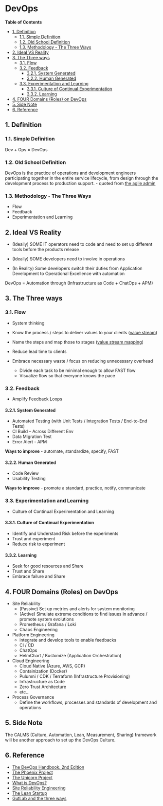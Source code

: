 # DevOps <!-- omit in toc -->

**Table of Contents**

- [1. Definition](#1-definition)
  - [1.1. Simple Definition](#11-simple-definition)
  - [1.2. Old School Definition](#12-old-school-definition)
  - [1.3. Methodology - The Three Ways](#13-methodology---the-three-ways)
- [2. Ideal VS Reality](#2-ideal-vs-reality)
- [3. The Three ways](#3-the-three-ways)
  - [3.1. Flow](#31-flow)
  - [3.2. Feedback](#32-feedback)
    - [3.2.1. System Generated](#321-system-generated)
    - [3.2.2. Human Generated](#322-human-generated)
  - [3.3. Experimentation and Learning](#33-experimentation-and-learning)
    - [3.3.1. Culture of Continual Experimentation](#331-culture-of-continual-experimentation)
    - [3.3.2. Learning](#332-learning)
- [4. FOUR Domains (Roles) on DevOps](#4-four-domains-roles-on-devops)
- [5. Side Note](#5-side-note)
- [6. Reference](#6-reference)

## 1. Definition

### 1.1. Simple Definition

Dev + Ops = DevOps

### 1.2. Old School Definition

DevOps is the practice of operations and development engineers participating together in the entire service lifecycle, from design through the development process to production support. - quoted from [the agile admin](https://theagileadmin.com/what-is-devops)

### 1.3. Methodology - The Three Ways

- Flow
- Feedback
- Experimentation and Learning

## 2. Ideal VS Reality

- (Ideally) SOME IT operators need to code and need to set up different tools before the products release
- (Ideally) SOME developers need to involve in operations

- (In Reality) Some developers switch their duties from Application Development to Operational Excellence with automation​

DevOps = Automation through (Infrastructure as Code + ChatOps + APM)

## 3. The Three ways

### 3.1. Flow

- System thinking

- Know the process / steps to deliver values to your clients ([value stream](https://en.wikipedia.org/wiki/Value_stream))
- Name the steps and map those to stages ([value stream mapping](https://en.wikipedia.org/wiki/Value-stream_mapping))
- Reduce lead time to clients
- Embrace necessary waste / focus on reducing unnecessary overhead
  - Divide each task to be minimal enough to allow FAST flow
  - Visualize flow so that everyone knows the pace

### 3.2. Feedback

- Amplify Feedback Loops

#### 3.2.1. System Generated

- Automated Testing (with Unit Tests / Integration Tests / End-to-End Tests)
- CI Build – Across Different Env
- Data Migration Test
- Error Alert - APM

**Ways to improve** - automate, standardize, specify, FAST

#### 3.2.2. Human Generated

- Code Review
- Usability Testing

**Ways to improve** - promote a standard, practice, notify, communicate

### 3.3. Experimentation and Learning

- Culture of Continual Experimentation and Learning

#### 3.3.1. Culture of Continual Experimentation

- Identify and Understand Risk before the experiments
- Trust and experiment
- Reduce risk to experiment

#### 3.3.2. Learning

- Seek for good resources and Share
- Trust and Share
- Embrace failure and Share

## 4. FOUR Domains (Roles) on DevOps

- Site Reliability
  - (Passive) Set up metrics and alerts for system monitoring
  - (Active) Simulate extreme conditions to find issues in advance / promote system evolutions
  - Prometheus / Grafana / Loki
  - Chaos Engineering
- Platform Engineering
  - integrate and develop tools to enable feedbacks
  - CI / CD
  - ChatOps
  - HelmChart / Kustomize (Application Orchestration)
- Cloud Engineering
  - Cloud Native (Azure, AWS, GCP)
  - Containization (Docker)
  - Pulumni / CDK / Terraform (Infrastructure Provisioning)
  - Infrastructure as Code
  - Zero Trust Architecture
  - etc...
- Process Governance
  - Define the workflows, processes and standards of development and operations

## 5. Side Note

The CALMS (Culture, Automation, Lean, Measurement, Sharing) framework will be another approach to set up the DevOps Culture.

## 6. Reference

- [The DevOps Handbook, 2nd Edition](https://www.goodreads.com/book/show/26083308-the-devops-handbook "https://www.goodreads.com/book/show/26083308-the-devops-handbook")
- [The Phoenix Project](https://www.goodreads.com/book/show/17255186-the-phoenix-project "https://www.goodreads.com/book/show/17255186-the-phoenix-project")
- [The Unicorn Project](https://www.goodreads.com/book/show/44333183-the-unicorn-project "https://www.goodreads.com/book/show/44333183-the-unicorn-project")
- [What is DevOps?](https://resources.github.com/devops "https://resources.github.com/devops")
- [Site Reliability Engineering](https://www.goodreads.com/book/show/27968891-site-reliability-engineering "https://www.goodreads.com/book/show/27968891-site-reliability-engineering")
- [The Lean Startup](https://theleanstartup.com "https://theleanstartup.com")
- [GutLab and the three ways](https://about.gitlab.com/blog/2022/06/15/gitlab-and-the-three-ways-of-devops "https://about.gitlab.com/blog/2022/06/15/gitlab-and-the-three-ways-of-devops")

